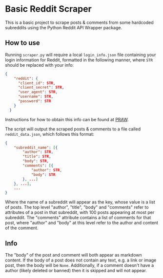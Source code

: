 # Basic Reddit Scraper

This is a basic project to scrape posts & comments from some hardcoded subreddits using the Python Reddit API Wrapper package.

## How to use

Running `scraper.py` will require a local `login_info.json` file containing your login information for Reddit, formatted in the following manner, where `STR` should be replaced with your info:

```JSON
{
    "reddit": {
      "client_id": STR,
      "client_secret": STR,
      "user_agent": STR,
      "username": STR,
      "password": STR
    }
  }
```

Instructions for how to obtain this info can be found at [PRAW](https://praw.readthedocs.io/en/stable/getting_started/quick_start.html).

The script will output the scraped posts & comments to a file called `reddit_data.json`, which follows this format:

```JSON
{
    "subreddit_name": [{
        "author": STR,
        "title": STR,
        "body": STR,
        "comments": [{
            "author": STR,
            "body": STR
        }, ...]
    }, ...],
    ...
}
```

Where the name of a subreddit will appear as the key, whose value is a list of posts. The top level "author", "title", "body" and "comments" refer to attributes of a post in that subreddit, with 100 posts appearing at most per subreddit. The "comments" attribute contains a list of comments for that post, where "author" and "body" at this level refer to the author and content of the comment. 

## Info

The "body" of the post and comment will both appear as markdown content. If the body of a post does not contain any text, e.g. a link or image post, then the body will be `None`. Additionally, if a comment doesn't have a author (likely deleted or banned) then it is skipped and will not appear.
